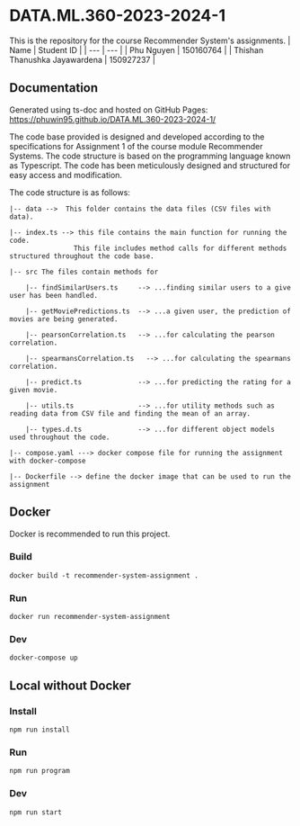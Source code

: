 # DATA.ML.360-2023-2024-1
This is the repository for the course Recommender System's assignments. 
| Name | Student ID |
| --- | --- |
| Phu Nguyen | 150160764 |
| Thishan Thanushka Jayawardena | 150927237 |

## Documentation
Generated using ts-doc and hosted on GitHub Pages:
https://phuwin95.github.io/DATA.ML.360-2023-2024-1/ 

The code base provided is designed and developed according to the specifications for Assignment 1 of the course module Recommender Systems. The code structure is based on the programming language known as Typescript. The code has been meticulously designed and structured for easy access and modification.

The code structure is as follows:
```
|-- data -->  This folder contains the data files (CSV files with data).

|-- index.ts --> this file contains the main function for running the code.
                This file includes method calls for different methods structured throughout the code base.

|-- src The files contain methods for

    |-- findSimilarUsers.ts     --> ...finding similar users to a give user has been handled.
    
    |-- getMoviePredictions.ts  --> ...a given user, the prediction of movies are being generated.
    
    |-- pearsonCorrelation.ts   --> ...for calculating the pearson correlation.

    |-- spearmansCorrelation.ts   --> ...for calculating the spearmans correlation.
    
    |-- predict.ts              --> ...for predicting the rating for a given movie.
    
    |-- utils.ts                --> ...for utility methods such as reading data from CSV file and finding the mean of an array.
    
    |-- types.d.ts              --> ...for different object models used throughout the code.
    
|-- compose.yaml ---> docker compose file for running the assignment with docker-compose

|-- Dockerfile --> define the docker image that can be used to run the assignment
```

## Docker
Docker is recommended to run this project.

### Build
`docker build -t recommender-system-assignment .`

### Run
`docker run recommender-system-assignment`

### Dev
`docker-compose up`

## Local without Docker

### Install
`npm run install`

### Run
`npm run program`

### Dev
`npm run start`


